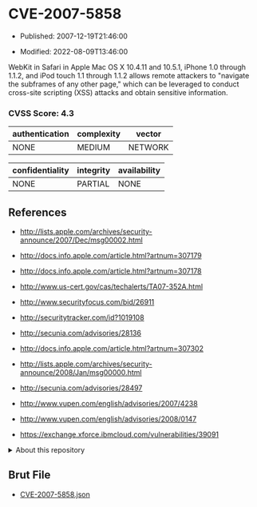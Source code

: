 # CVE-2007-5858

- Published: 2007-12-19T21:46:00

- Modified: 2022-08-09T13:46:00

WebKit in Safari in Apple Mac OS X 10.4.11 and 10.5.1, iPhone 1.0 through 1.1.2, and iPod touch 1.1 through 1.1.2 allows remote attackers to "navigate the subframes of any other page," which can be leveraged to conduct cross-site scripting (XSS) attacks and obtain sensitive information.

### CVSS Score: **4.3**

| authentication | complexity | vector |
| --- | --- | --- |
| NONE | MEDIUM | NETWORK |

| confidentiality | integrity | availability |
| --- | --- | --- |
| NONE | PARTIAL | NONE |

## References

* http://lists.apple.com/archives/security-announce/2007/Dec/msg00002.html

* http://docs.info.apple.com/article.html?artnum=307179

* http://docs.info.apple.com/article.html?artnum=307178

* http://www.us-cert.gov/cas/techalerts/TA07-352A.html

* http://www.securityfocus.com/bid/26911

* http://securitytracker.com/id?1019108

* http://secunia.com/advisories/28136

* http://docs.info.apple.com/article.html?artnum=307302

* http://lists.apple.com/archives/security-announce/2008/Jan/msg00000.html

* http://secunia.com/advisories/28497

* http://www.vupen.com/english/advisories/2007/4238

* http://www.vupen.com/english/advisories/2008/0147

* https://exchange.xforce.ibmcloud.com/vulnerabilities/39091

<details>
<summary>About this repository</summary> 

  This repository is part of the project [Live Hack CVE](https://github.com/Live-Hack-CVE). Main website can be found [www.live-hack.org](https://www.live-hack.org) 
  
  Made by [Sn0wAlice](https://github.com/Sn0wAlice) for the people that care about security and need to have a feed of the latest CVEs. Hope you enjoy it, don't forget to star the repo and follow me on [Twitter](https://twitter.com/Sn0wAlice) and [Github](https://github.com/Sn0wAlice). And that is my [personnal website](https://www.alice-snow.me/)

  - [Home Page](https://github.com/Live-Hack-CVE)
  - [Framework](https://github.com/Live-Hack-CVE/cve-framework)
  - [CVE database](https://github.com/Live-Hack-CVE/full_database)
  - [Changelog](https://github.com/Live-Hack-CVE/Changelog)
</details>

## Brut File

* [CVE-2007-5858.json](https://raw.githubusercontent.com/Live-Hack-CVE/full_database/main/cves/2007/CVE-2007-5858.json)

